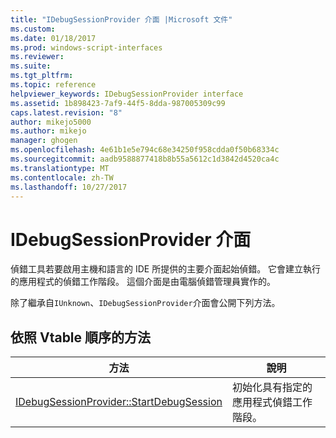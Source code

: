 ```yaml
---
title: "IDebugSessionProvider 介面 |Microsoft 文件"
ms.custom: 
ms.date: 01/18/2017
ms.prod: windows-script-interfaces
ms.reviewer: 
ms.suite: 
ms.tgt_pltfrm: 
ms.topic: reference
helpviewer_keywords: IDebugSessionProvider interface
ms.assetid: 1b898423-7af9-44f5-8dda-987005309c99
caps.latest.revision: "8"
author: mikejo5000
ms.author: mikejo
manager: ghogen
ms.openlocfilehash: 4e61b1e5e794c68e34250f958cdda0f50b68334c
ms.sourcegitcommit: aadb9588877418b8b55a5612c1d3842d4520ca4c
ms.translationtype: MT
ms.contentlocale: zh-TW
ms.lasthandoff: 10/27/2017
---
```

# <a name="idebugsessionprovider-interface"></a>IDebugSessionProvider 介面
偵錯工具若要啟用主機和語言的 IDE 所提供的主要介面起始偵錯。 它會建立執行的應用程式的偵錯工作階段。 這個介面是由電腦偵錯管理員實作的。  
  
 除了繼承自`IUnknown`、`IDebugSessionProvider`介面會公開下列方法。  
  
## <a name="methods-in-vtable-order"></a>依照 Vtable 順序的方法  
  
|方法|說明|  
|------------|-----------------|  
|[IDebugSessionProvider::StartDebugSession](../../winscript/reference/idebugsessionprovider-startdebugsession.md)|初始化具有指定的應用程式偵錯工作階段。|